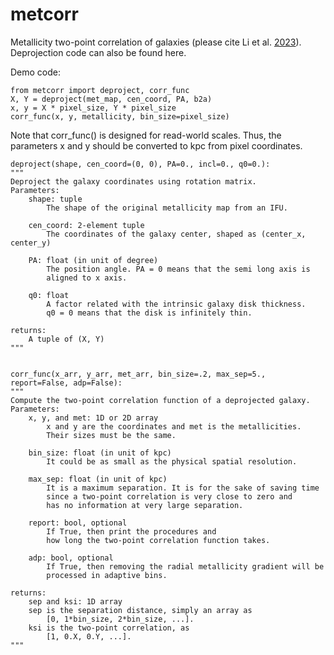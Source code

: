 # metcorr

Metallicity two-point correlation of galaxies (please cite Li et al. [2023](https://ui.adsabs.harvard.edu/abs/2023MNRAS.518..286L/abstract)). Deprojection code can also be found here.

Demo code:

    from metcorr import deproject, corr_func
    X, Y = deproject(met_map, cen_coord, PA, b2a)
    x, y = X * pixel_size, Y * pixel_size
    corr_func(x, y, metallicity, bin_size=pixel_size)

Note that corr_func() is designed for read-world scales. Thus, the parameters x and y should be converted to kpc from pixel coordinates.

    deproject(shape, cen_coord=(0, 0), PA=0., incl=0., q0=0.):
    """
    Deproject the galaxy coordinates using rotation matrix.
    Parameters:
        shape: tuple
            The shape of the original metallicity map from an IFU.

        cen_coord: 2-element tuple
            The coordinates of the galaxy center, shaped as (center_x, center_y)

        PA: float (in unit of degree)
            The position angle. PA = 0 means that the semi long axis is
            aligned to x axis.

        q0: float
            A factor related with the intrinsic galaxy disk thickness.
            q0 = 0 means that the disk is infinitely thin.
    
    returns:
        A tuple of (X, Y)
    """


    corr_func(x_arr, y_arr, met_arr, bin_size=.2, max_sep=5., report=False, adp=False):
    """
    Compute the two-point correlation function of a deprojected galaxy.
    Parameters:
        x, y, and met: 1D or 2D array
            x and y are the coordinates and met is the metallicities.
            Their sizes must be the same.

        bin_size: float (in unit of kpc)
            It could be as small as the physical spatial resolution.

        max_sep: float (in unit of kpc)
            It is a maximum separation. It is for the sake of saving time
            since a two-point correlation is very close to zero and
            has no information at very large separation.

        report: bool, optional
            If True, then print the procedures and
            how long the two-point correlation function takes.

        adp: bool, optional
            If True, then removing the radial metallicity gradient will be
            processed in adaptive bins.

    returns:
        sep and ksi: 1D array
        sep is the separation distance, simply an array as
            [0, 1*bin_size, 2*bin_size, ...].
        ksi is the two-point correlation, as
            [1, 0.X, 0.Y, ...].
    """

